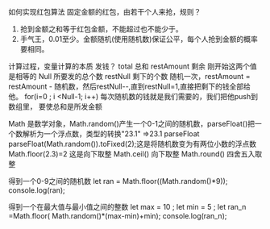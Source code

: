  如何实现红包算法
 固定金额的红包，由若干个人来抢，规则？

 1. 抢到金额之和等于红包金额，不能超过也不能少于。
 2. 手气王，0.01至少。金额随机(使用随机数)保证公平，每个人抢到金额的概率要相同。


计算过程，变量计算的本质
 发钱？  total 总和  restAmount 剩余 刚开始这两个值是相等的 
         Null 所要发的总个数  restNull 剩下的个数
         随机一次，restAmount = restAmount - 随机数，然后restNull--,直到restNull=1,直接把剩下的钱全部给他。 for(i=0 ; i <Null-1; i++) 每次随机数的钱就是我们需要的，我们把他push到数组里，
 要使总和是所发金额  

 Math 是数学对象，Math.random()产生一个0-1之间的随机数，parseFloat()把一个数解析为一个浮点数，类型的转换"23.1" =>23.1 parseFloat
 parseFloat(Math.random()).toFixed(2);这是将随机数变为有两位小数的浮点数
 Math.floor(2.3)=2 这是向下取整  Math.ceil() 向下取整    Math.round() 四舍五入取整

 得到一个0-9之间的随机数 let  ran = Math.floor((Math.random()*9));
                        console.log(ran);

 得到一个在最大值与最小值之间的整数  let max = 10 ;
let min = 5 ;
let ran_n =Math.floor( Math.random()*(max-min)+min);
console.log(ran_n);                       
